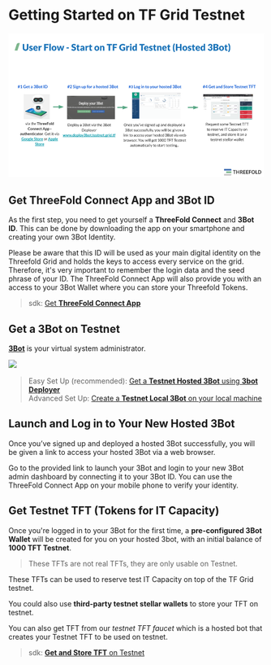 # Getting Started on TF Grid Testnet

![](img/get_started_testnet.png)

## Get ThreeFold Connect App and 3Bot ID

As the first step, you need to get yourself a **ThreeFold Connect** and **3Bot ID**. This can be done by downloading the app on your smartphone and creating your own 3Bot Identity.

Please be aware that this ID will be used as your main digital identity on the Threefold Grid and holds the keys to access every service on the grid. Therefore, it's very important to remember the login data and the seed phrase of your ID. The ThreeFold Connect App will also provide you with an access to your 3Bot Wallet where you can store your Threefold Tokens.

> sdk: [Get **ThreeFold Connect App**](threefold_connect_install)

## Get a 3Bot on Testnet

[**3Bot**](testnet_3bot) is your virtual system administrator.

![](img/hosted3bot.png)

> Easy Set Up (recommended): [Get a **Testnet Hosted 3Bot** using **3bot Deployer**](3bot_deployer) <BR>
> Advanced Set Up: [Create a **Testnet Local 3Bot** on your local machine](3bot_local_install)

## Launch and Log in to Your New Hosted 3Bot

Once you’ve signed up and deployed a hosted 3Bot successfully, you will be given a link to access your hosted 3Bot via a web browser.

Go to the provided link to launch your 3Bot and login to your new 3Bot admin dashboard by connecting it to your 3Bot ID. You can use the ThreeFold Connect App on your mobile phone to verify your identity.

## Get Testnet TFT (Tokens for IT Capacity)

Once you're logged in to your 3Bot for the first time, a **pre-configured 3Bot Wallet** will be created for you on your hosted 3bot, with an initial balance of **1000 TFT Testnet**.

> These TFTs are not real TFTs, they are only usable on Testnet.

These TFTs can be used to reserve test IT Capacity on top of the TF Grid testnet.

You could also use **third-party testnet stellar wallets** to store your TFT on testnet.

You can also get TFT from our _testnet TFT faucet_ which is a hosted bot that creates your Testnet TFT to be used on testnet.

> sdk: [**Get and Store TFT** on Testnet](testnet_gettft)
